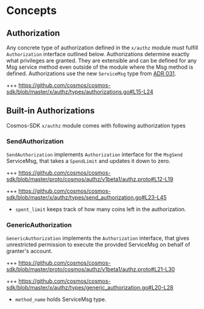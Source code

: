 <!--
order: 1
-->

# Concepts

## Authorization
Any concrete type of authorization defined in the `x/authz` module must fulfill `Authorization` interface outlined below. Authorizations determine exactly what privileges are granted. They are extensible and can be defined for any Msg service method even outside of the module where the Msg method is defined. Authorizations use the new `ServiceMsg` type from [ADR 031](docs/architecture/adr-31-msg-service.md).


+++ https://github.com/cosmos/cosmos-sdk/blob/master/x/authz/types/authorizations.go#L15-L24


## Built-in Authorizations

Cosmos-SDK `x/authz` module comes with following authorization types

### SendAuthorization

`SendAuthorization` implements `Authorization` interface for the `MsgSend` ServiceMsg, that takes a `SpendLimit` and updates it down to zero.

+++ https://github.com/cosmos/cosmos-sdk/blob/master/proto/cosmos/authz/v1beta1/authz.proto#L12-L19

+++ https://github.com/cosmos/cosmos-sdk/blob/master/x/authz/types/send_authorization.go#L23-L45

- `spent_limit` keeps track of how many coins left in the authorization.


### GenericAuthorization

`GenericAuthorization` implements the `Authorization` interface, that gives unrestricted permission to execute the provided ServiceMsg on behalf of granter's account.

+++ https://github.com/cosmos/cosmos-sdk/blob/master/proto/cosmos/authz/v1beta1/authz.proto#L21-L30

+++ https://github.com/cosmos/cosmos-sdk/blob/master/x/authz/types/generic_authorization.go#L20-L28

- `method_name` holds ServiceMsg type.